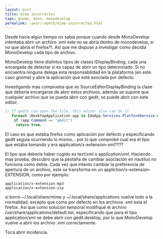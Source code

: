 ```yaml
---
layout: post
title: mime incorrectos
tags: gnome, mono, monodevelop
permalink: :year/:month/mime-incorrectos.html
---
```


Desde hacía algún tiempo no sabía porque cuando desde MonoDevelop intentaba abrir un archivo .xml este no se abría dentro de monodevelop, si no que abría el firefox?!. Así que me dispuse a investigar como decidía MonoDevelop cada tipo de archivo.  

MonoDevelop tiene distintos tipos de clases IDisplayBinding, cada una encargada de detectar si es capaz de abrir un tipo determinado. Si no encuentra ninguna delega esta responsabilidad en la plataforma (en este caso gnome) y abre la aplicación que esté asociada por defecto.  

Investigando mas comprueba que es SourceEditorDisplayBinding la clase que debería encargarse de abrir estos archivos, además se supone que cualquier archivo que se pueda abrir con gedit, se puede abrir con este editor.  

~~~csharp
// If gedit can open the file, this editor also can do it  
   foreach (DesktopApplication app in IdeApp.Services.PlatformService.GetAllApplications (mimetype))  
    if (app.Command == "gedit")  
     return true;  
~~~

El caso es que estaba firefox como aplicación por defecto y especificando gedit seguia ocurriendo lo mismo... por lo que comprobé cual era el tipo que estaba tomando y era application/x-extension-xml????  

El tipo que debería haber cogido es text/xml o application/xml. Haciendo mas prueba, descubro que la pestaña de cambiar asociación en nautilus no funciona como debía. Cada vez que intento cambiar la preferencia de apertura de un archivo, este se transforma en un appliction/x-extension-EXTENSION, como por ejemplo:  

~~~
application/x-extension-mp3  
application/x-extension-zip  
~~~

si borro ~/.local/share/mime y ~/.local/share/applications vuelve todo a la normalidad, excepto que como por defecto en los archivos .xml esta el firefox. Así que como solución temporal modifiqué el archivo /usr/share/applications/default.list, especificando que para el tipo application/xml se debe abrir con gedit.desktop, por lo que MonoDevelop vuelve a abrir los archivo .xml correctamente.  

Toca abrir incidencia.